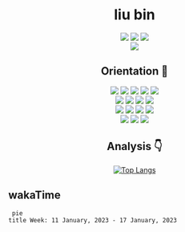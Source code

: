 <div align=center>

# liu bin

![](https://komarev.com/ghpvc/?username=liubin95)
![](https://img.shields.io/static/v1?label=wechat&message=Mr-liu19951119&color=33333&logo=wechat)
![](https://img.shields.io/static/v1?label=qq&message=1324576393@qq.com&color=33333&logo=tencentqq)
<br>
![](https://img.shields.io/static/v1?label=outlook&message=liu_bin4835@outlook.com&color=33333&logo=microsoftoutlook)

## Orientation 🎯

![](https://img.shields.io/badge/java-333333?logo=java)
![](https://img.shields.io/badge/spring-333333?logo=spring)
![](https://img.shields.io/badge/springboot-333333?logo=springboot)
![](https://img.shields.io/badge/docker-333333?logo=docker)
![](https://img.shields.io/badge/linux-333333?logo=linux)
<br>
![](https://img.shields.io/badge/mysql-333333?logo=mysql)
![](https://img.shields.io/badge/apachemaven-333333?logo=apachemaven)
![](https://img.shields.io/badge/vue-333333?logo=vuedotjs)
![](https://img.shields.io/badge/redis-333333?logo=redis)
<br>
![](https://img.shields.io/badge/kafka-333333?logo=apachekafka)
![](https://img.shields.io/badge/mongo-333333?logo=mongodb)
![](https://img.shields.io/badge/hive-333333?logo=apachehive)
![](https://img.shields.io/badge/spark-333333?logo=apachespark)
<br>
![](https://img.shields.io/badge/cassandra-333333?logo=apachecassandra)
![](https://img.shields.io/badge/Neo4j-333333?logo=Neo4j)
![](https://img.shields.io/badge/elasticsearch-333333?logo=elasticsearch)

## Analysis 👇

[![Top Langs](https://github-readme-stats.vercel.app/api/top-langs/?username=liubin95&hide=javascript)](https://github.com/anuraghazra/github-readme-stats)
</div>

## wakaTime
<!--START_SECTION:waka-->
```mermaid
 pie
title Week: 11 January, 2023 - 17 January, 2023

```
<!--END_SECTION:waka-->
